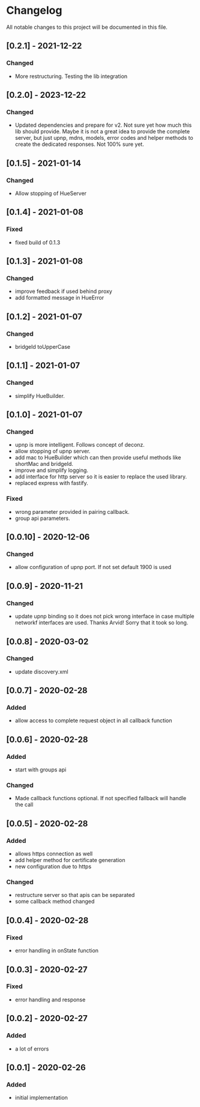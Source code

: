 # Changelog

All notable changes to this project will be documented in this file.

## [0.2.1] - 2021-12-22

### Changed

- More restructuring. Testing the lib integration

## [0.2.0] - 2023-12-22

### Changed

- Updated dependencies and prepare for v2. Not sure yet how much this lib should provide.
  Maybe it is not a great idea to provide the complete server, but just upnp, mdns, models, error codes
  and helper methods to create the dedicated responses. Not 100% sure yet.

## [0.1.5] - 2021-01-14

### Changed

- Allow stopping of HueServer

## [0.1.4] - 2021-01-08

### Fixed

- fixed build of 0.1.3

## [0.1.3] - 2021-01-08

### Changed

- improve feedback if used behind proxy
- add formatted message in HueError

## [0.1.2] - 2021-01-07

### Changed

- bridgeId toUpperCase

## [0.1.1] - 2021-01-07

### Changed

- simplify HueBuilder.

## [0.1.0] - 2021-01-07

### Changed

- upnp is more intelligent. Follows concept of deconz.
- allow stopping of upnp server.
- add mac to HueBuilder which can then provide useful methods like shortMac and bridgeId.
- improve and simplify logging.
- add interface for http server so it is easier to replace the used library.
- replaced express with fastify.

### Fixed

- wrong parameter provided in pairing callback.
- group api parameters.

## [0.0.10] - 2020-12-06

### Changed

- allow configuration of upnp port. If not set default 1900 is used

## [0.0.9] - 2020-11-21

### Changed

- update upnp binding so it does not pick wrong interface in case multiple networkf interfaces are used. Thanks Arvid! Sorry that it took so long.

## [0.0.8] - 2020-03-02

### Changed

- update discovery.xml

## [0.0.7] - 2020-02-28

### Added

- allow access to complete request object in all callback function

## [0.0.6] - 2020-02-28

### Added

- start with groups api

### Changed

- Made callback functions optional. If not specified fallback will handle the call

## [0.0.5] - 2020-02-28

### Added

- allows https connection as well
- add helper method for certificate generation
- new configuration due to https

### Changed

- restructure server so that apis can be separated
- some callback method changed

## [0.0.4] - 2020-02-28

### Fixed

- error handling in onState function

## [0.0.3] - 2020-02-27

### Fixed

- error handling and response

## [0.0.2] - 2020-02-27

### Added

- a lot of errors

## [0.0.1] - 2020-02-26

### Added

- initial implementation
